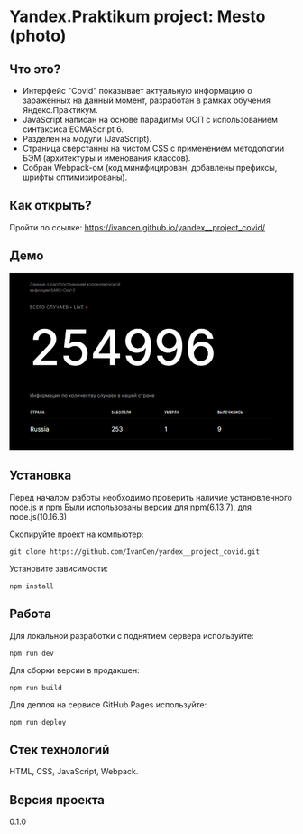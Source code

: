 # Yandex.Praktikum project: Mesto (photo)
## Что это?
* Интерфейс "Covid" показывает актуальную информацию о зараженных на данный момент, разработан в рамках обучения Яндекс.Практикум.  
* JavaScript написан на основе парадигмы ООП с использованием синтаксиса ECMAScript 6.
* Разделен на модули (JavaScript).
* Страница сверстанны на чистом CSS с применением методологии БЭМ (архитектуры и именования классов).  
* Собран Webpack-ом (код минифицирован, добавлены префиксы, шрифты оптимизированы).

## Как открыть?
Пройти по ссылке: https://ivancen.github.io/yandex__project_covid/

## Демо 
![Main page](https://github.com/IvanCen/yandex__project_covid/blob/master/src/images/main_pic.png "Скрин главной страницы проекта")

## Установка

Перед началом работы необходимо проверить наличие установленного node.js и npm
Были использованы версии для npm(6.13.7), для node.js(10.16.3)

Скопируйте проект на компьютер:

```
git clone https://github.com/IvanCen/yandex__project_covid.git
```

Установите зависимости:

```
npm install
```

## Работа

Для локальной разработки с поднятием сервера используйте:

```
npm run dev
```

Для сборки версии в продакшен:

```
npm run build
```

Для деплоя на сервисе GitHub Pages используйте:

```
npm run deploy
```

## Стек технологий
HTML, CSS, JavaScript, Webpack.

## Версия проекта
0.1.0
